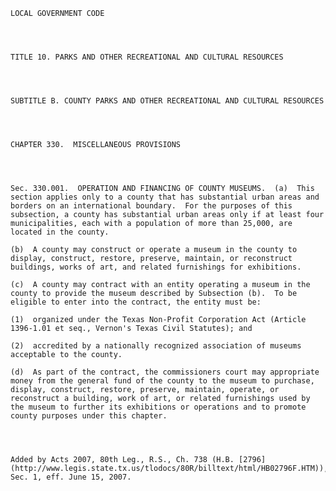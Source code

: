 ﻿
    
    
    	
    					
    
    
    LOCAL GOVERNMENT CODE
    
      
    
    
    TITLE 10. PARKS AND OTHER RECREATIONAL AND CULTURAL RESOURCES
    
      
    
    
    SUBTITLE B. COUNTY PARKS AND OTHER RECREATIONAL AND CULTURAL RESOURCES
    
      
    
    
    CHAPTER 330.  MISCELLANEOUS PROVISIONS
    
      
    
    
    Sec. 330.001.  OPERATION AND FINANCING OF COUNTY MUSEUMS.  (a)  This section applies only to a county that has substantial urban areas and borders on an international boundary.  For the purposes of this subsection, a county has substantial urban areas only if at least four municipalities, each with a population of more than 25,000, are located in the county.
    
    (b)  A county may construct or operate a museum in the county to display, construct, restore, preserve, maintain, or reconstruct buildings, works of art, and related furnishings for exhibitions.
    
    (c)  A county may contract with an entity operating a museum in the county to provide the museum described by Subsection (b).  To be eligible to enter into the contract, the entity must be:
    
    (1)  organized under the Texas Non-Profit Corporation Act (Article 1396-1.01 et seq., Vernon's Texas Civil Statutes); and
    
    (2)  accredited by a nationally recognized association of museums acceptable to the county.
    
    (d)  As part of the contract, the commissioners court may appropriate money from the general fund of the county to the museum to purchase, display, construct, restore, preserve, maintain, operate, or reconstruct a building, work of art, or related furnishings used by the museum to further its exhibitions or operations and to promote county purposes under this chapter.
    
    
    
    
    Added by Acts 2007, 80th Leg., R.S., Ch. 738 (H.B. [2796](http://www.legis.state.tx.us/tlodocs/80R/billtext/html/HB02796F.HTM)), Sec. 1, eff. June 15, 2007.
    
    
    
    
    				
